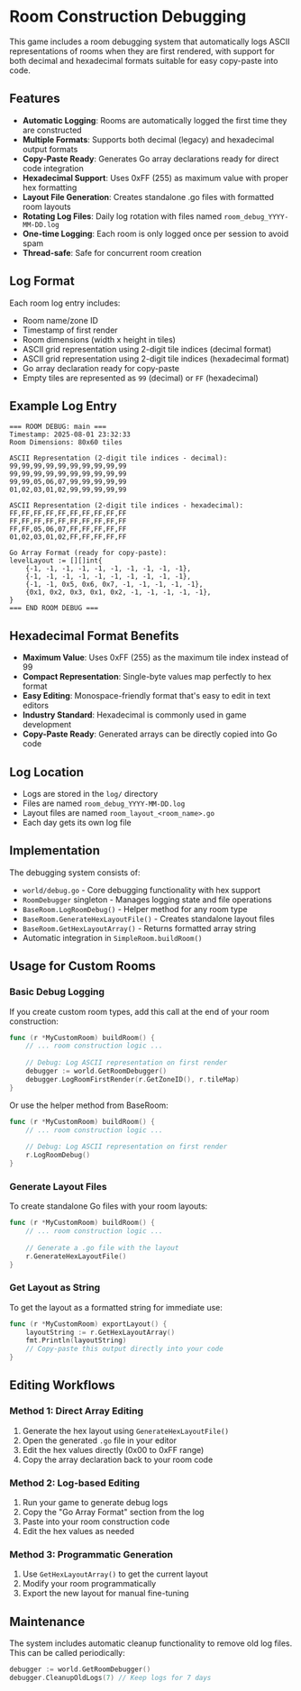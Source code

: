 # Room Construction Debugging

This game includes a room debugging system that automatically logs ASCII representations of rooms when they are first rendered, with support for both decimal and hexadecimal formats suitable for easy copy-paste into code.

## Features

- **Automatic Logging**: Rooms are automatically logged the first time they are constructed
- **Multiple Formats**: Supports both decimal (legacy) and hexadecimal output formats
- **Copy-Paste Ready**: Generates Go array declarations ready for direct code integration
- **Hexadecimal Support**: Uses 0xFF (255) as maximum value with proper hex formatting
- **Layout File Generation**: Creates standalone .go files with formatted room layouts
- **Rotating Log Files**: Daily log rotation with files named `room_debug_YYYY-MM-DD.log`
- **One-time Logging**: Each room is only logged once per session to avoid spam
- **Thread-safe**: Safe for concurrent room creation

## Log Format

Each room log entry includes:
- Room name/zone ID
- Timestamp of first render
- Room dimensions (width x height in tiles)
- ASCII grid representation using 2-digit tile indices (decimal format)
- ASCII grid representation using 2-digit tile indices (hexadecimal format)
- Go array declaration ready for copy-paste
- Empty tiles are represented as `99` (decimal) or `FF` (hexadecimal)

## Example Log Entry

```
=== ROOM DEBUG: main ===
Timestamp: 2025-08-01 23:32:33
Room Dimensions: 80x60 tiles

ASCII Representation (2-digit tile indices - decimal):
99,99,99,99,99,99,99,99,99,99
99,99,99,99,99,99,99,99,99,99
99,99,05,06,07,99,99,99,99,99
01,02,03,01,02,99,99,99,99,99

ASCII Representation (2-digit tile indices - hexadecimal):
FF,FF,FF,FF,FF,FF,FF,FF,FF,FF
FF,FF,FF,FF,FF,FF,FF,FF,FF,FF
FF,FF,05,06,07,FF,FF,FF,FF,FF
01,02,03,01,02,FF,FF,FF,FF,FF

Go Array Format (ready for copy-paste):
levelLayout := [][]int{
	{-1, -1, -1, -1, -1, -1, -1, -1, -1, -1},
	{-1, -1, -1, -1, -1, -1, -1, -1, -1, -1},
	{-1, -1, 0x5, 0x6, 0x7, -1, -1, -1, -1, -1},
	{0x1, 0x2, 0x3, 0x1, 0x2, -1, -1, -1, -1, -1},
}
=== END ROOM DEBUG ===
```

## Hexadecimal Format Benefits

- **Maximum Value**: Uses 0xFF (255) as the maximum tile index instead of 99
- **Compact Representation**: Single-byte values map perfectly to hex format
- **Easy Editing**: Monospace-friendly format that's easy to edit in text editors
- **Industry Standard**: Hexadecimal is commonly used in game development
- **Copy-Paste Ready**: Generated arrays can be directly copied into Go code

## Log Location

- Logs are stored in the `log/` directory
- Files are named `room_debug_YYYY-MM-DD.log`
- Layout files are named `room_layout_<room_name>.go`
- Each day gets its own log file

## Implementation

The debugging system consists of:
- `world/debug.go` - Core debugging functionality with hex support
- `RoomDebugger` singleton - Manages logging state and file operations
- `BaseRoom.LogRoomDebug()` - Helper method for any room type
- `BaseRoom.GenerateHexLayoutFile()` - Creates standalone layout files
- `BaseRoom.GetHexLayoutArray()` - Returns formatted array string
- Automatic integration in `SimpleRoom.buildRoom()`

## Usage for Custom Rooms

### Basic Debug Logging

If you create custom room types, add this call at the end of your room construction:

```go
func (r *MyCustomRoom) buildRoom() {
    // ... room construction logic ...
    
    // Debug: Log ASCII representation on first render
    debugger := world.GetRoomDebugger()
    debugger.LogRoomFirstRender(r.GetZoneID(), r.tileMap)
}
```

Or use the helper method from BaseRoom:

```go
func (r *MyCustomRoom) buildRoom() {
    // ... room construction logic ...
    
    // Debug: Log ASCII representation on first render
    r.LogRoomDebug()
}
```

### Generate Layout Files

To create standalone Go files with your room layouts:

```go
func (r *MyCustomRoom) buildRoom() {
    // ... room construction logic ...
    
    // Generate a .go file with the layout
    r.GenerateHexLayoutFile()
}
```

### Get Layout as String

To get the layout as a formatted string for immediate use:

```go
func (r *MyCustomRoom) exportLayout() {
    layoutString := r.GetHexLayoutArray()
    fmt.Println(layoutString)
    // Copy-paste this output directly into your code
}
```

## Editing Workflows

### Method 1: Direct Array Editing
1. Generate the hex layout using `GenerateHexLayoutFile()`
2. Open the generated `.go` file in your editor
3. Edit the hex values directly (0x00 to 0xFF range)
4. Copy the array declaration back to your room code

### Method 2: Log-based Editing
1. Run your game to generate debug logs
2. Copy the "Go Array Format" section from the log
3. Paste into your room construction code
4. Edit the hex values as needed

### Method 3: Programmatic Generation
1. Use `GetHexLayoutArray()` to get the current layout
2. Modify your room programmatically
3. Export the new layout for manual fine-tuning

## Maintenance

The system includes automatic cleanup functionality to remove old log files. This can be called periodically:

```go
debugger := world.GetRoomDebugger()
debugger.CleanupOldLogs(7) // Keep logs for 7 days
```